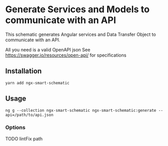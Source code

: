 # Generate Services and Models to communicate with an API

This schematic generates Angular services and Data Transfer Object to communicate with an API.

All you need is a valid OpenAPI json
See https://swagger.io/resources/open-api/ for specifications

## Installation
`yarn add ngx-smart-schematic`

## Usage
`ng g --collection ngx-smart-schematic ngx-smart-schematic:generate --api=/path/to/api.json`

### Options
TODO
lintFix 
path
